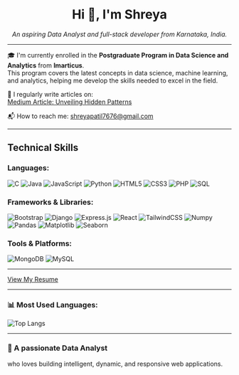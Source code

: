 <h1 align="center">Hi 👋, I'm Shreya </h1>

<p align="center">
  <i>An aspiring Data Analyst and full-stack developer from Karnataka, India.</i>
</p>

---

🎓 I'm currently enrolled in the **Postgraduate Program in Data Science and Analytics** from **Imarticus**.  
This program covers the latest concepts in data science, machine learning, and analytics, helping me develop the skills needed to excel in the field.

📝 I regularly write articles on:  
[Medium Article: Unveiling Hidden Patterns](https://medium.com/@shreyapatil7676)

📬 How to reach me: [shreyapatil7676@gmail.com](mailto:shreyapatil7676@gmail.com)

---
<strong><h2>Technical Skills</h2></strong>

### Languages:
![C](https://img.shields.io/badge/C-00599C?style=flat&logo=c&logoColor=white)
![Java](https://img.shields.io/badge/Java-007396?style=flat&logo=java&logoColor=white)
![JavaScript](https://img.shields.io/badge/JavaScript-F7DF1E?style=for-the-badge&logo=javascript&logoColor=black)
![Python](https://img.shields.io/badge/Python-3776AB?style=flat&logo=python&logoColor=white)
![HTML5](https://img.shields.io/badge/HTML5-E34F26?style=for-the-badge&logo=html5&logoColor=white)
![CSS3](https://img.shields.io/badge/CSS3-1572B6?style=for-the-badge&logo=css3&logoColor=white)
![PHP](https://img.shields.io/badge/PHP-777BB4?style=for-the-badge&logo=php&logoColor=white)
![SQL](https://img.shields.io/badge/SQL-4479A1?style=for-the-badge&logo=mysql&logoColor=white)

### Frameworks & Libraries:
![Bootstrap](https://img.shields.io/badge/Bootstrap-563D7C?style=flat&logo=bootstrap&logoColor=white)
![Django](https://img.shields.io/badge/Django-092E20?style=flat&logo=django&logoColor=white)
![Express.js](https://img.shields.io/badge/Express.js-000000?style=flat&logo=express&logoColor=white)
![React](https://img.shields.io/badge/React-20232A?style=flat&logo=react&logoColor=61DAFB)
![TailwindCSS](https://img.shields.io/badge/TailwindCSS-38B2AC?style=flat&logo=tailwind-css&logoColor=white)
![Numpy](https://img.shields.io/badge/Numpy-013243?style=flat&logo=numpy&logoColor=white)
![Pandas](https://img.shields.io/badge/Pandas-150458?style=flat&logo=pandas&logoColor=white)
![Matplotlib](https://img.shields.io/badge/Matplotlib-11557C?style=flat&logo=matplotlib&logoColor=white)
![Seaborn](https://img.shields.io/badge/Seaborn-3e9c96?style=flat&logoColor=white")

### Tools & Platforms:
![MongoDB](https://img.shields.io/badge/MongoDB-47A248?style=for-the-badge&logo=mongodb&logoColor=white)
![MySQL](https://img.shields.io/badge/MySQL-4479A1?style=for-the-badge&logo=mysql&logoColor=white)

---

<a href="https://github.com/shreya-005/my-resume/blob/main/Shreya(D).pdf" target="_blank">View My Resume</a>

---

### 📊 Most Used Languages:
![Top Langs](https://github-readme-stats.vercel.app/api/top-langs/?username=Jeffrin-Webster&layout=compact)

---

### 🧠 A passionate Data Analyst 
who loves building intelligent, dynamic, and responsive web applications.
